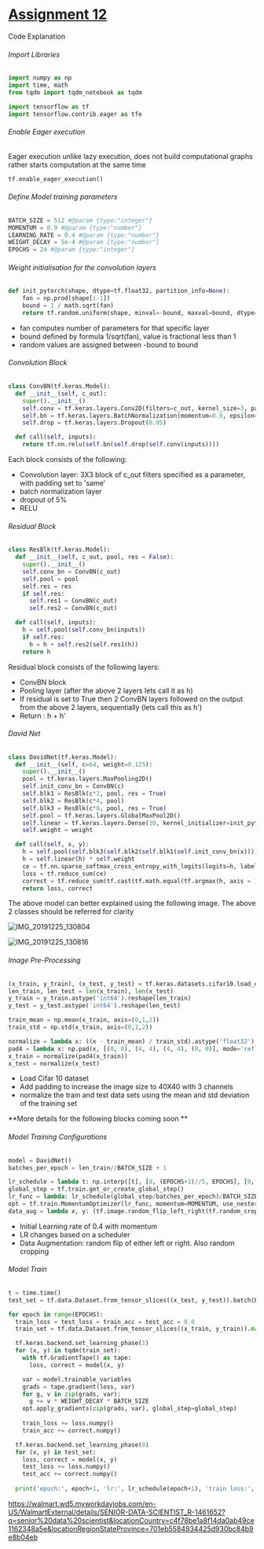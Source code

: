 # <u>Assignment 12</u>

Code Explanation

###### Import Libraries

```python
import numpy as np
import time, math
from tqdm import tqdm_notebook as tqdm

import tensorflow as tf
import tensorflow.contrib.eager as tfe
```



###### Enable Eager execution

Eager execution unlike lazy execution, does not build computational graphs rather starts computation at the same time

```python
tf.enable_eager_execution()
```

###### Define Model training parameters

```python
BATCH_SIZE = 512 #@param {type:"integer"}
MOMENTUM = 0.9 #@param {type:"number"}
LEARNING_RATE = 0.4 #@param {type:"number"}
WEIGHT_DECAY = 5e-4 #@param {type:"number"}
EPOCHS = 24 #@param {type:"integer"}
```

###### Weight initialisation for the convolution layers

```python
def init_pytorch(shape, dtype=tf.float32, partition_info=None):
    fan = np.prod(shape[:-1])
    bound = 1 / math.sqrt(fan)
    return tf.random.uniform(shape, minval=-bound, maxval=bound, dtype=dtype)
```

- fan computes number of parameters for that specific layer
- bound defined by formula 1/sqrt(fan), value is fractional less than 1
- random values are assigned between -bound to bound

###### Convolution Block

```python
class ConvBN(tf.keras.Model):
  def __init__(self, c_out):
    super().__init__()
    self.conv = tf.keras.layers.Conv2D(filters=c_out, kernel_size=3, padding="SAME", kernel_initializer=init_pytorch, use_bias=False)
    self.bn = tf.keras.layers.BatchNormalization(momentum=0.9, epsilon=1e-5)
    self.drop = tf.keras.layers.Dropout(0.05)

  def call(self, inputs):
    return tf.nn.relu(self.bn(self.drop(self.conv(inputs))))
```

Each block consists of the following:
- Convolution layer:  3X3 block of c_out filters specified as a parameter, with padding set to 'same' 
- batch normalization layer
- dropout of 5%
- RELU



###### Residual Block

```python
class ResBlk(tf.keras.Model):
  def __init__(self, c_out, pool, res = False):
    super().__init__()
    self.conv_bn = ConvBN(c_out)
    self.pool = pool
    self.res = res
    if self.res:
      self.res1 = ConvBN(c_out)
      self.res2 = ConvBN(c_out)

  def call(self, inputs):
    h = self.pool(self.conv_bn(inputs))
    if self.res:
      h = h + self.res2(self.res1(h))
    return h
```

Residual block consists of the following layers:

- ConvBN block 
- Pooling layer (after the above 2 layers lets call it as h)
- If residual is set to True then 2 ConvBN layers followed on the output from the above 2 layers, sequentially (lets call this as h')
- Return : h + h'



###### David Net

```python
class DavidNet(tf.keras.Model):
  def __init__(self, c=64, weight=0.125):
    super().__init__()
    pool = tf.keras.layers.MaxPooling2D()
    self.init_conv_bn = ConvBN(c)
    self.blk1 = ResBlk(c*2, pool, res = True)
    self.blk2 = ResBlk(c*4, pool)
    self.blk3 = ResBlk(c*8, pool, res = True)
    self.pool = tf.keras.layers.GlobalMaxPool2D()
    self.linear = tf.keras.layers.Dense(10, kernel_initializer=init_pytorch, use_bias=False)
    self.weight = weight

  def call(self, x, y):
    h = self.pool(self.blk3(self.blk2(self.blk1(self.init_conv_bn(x)))))
    h = self.linear(h) * self.weight
    ce = tf.nn.sparse_softmax_cross_entropy_with_logits(logits=h, labels=y)
    loss = tf.reduce_sum(ce)
    correct = tf.reduce_sum(tf.cast(tf.math.equal(tf.argmax(h, axis = 1), y), tf.float32))
    return loss, correct
```

The above model can better explained using the following image. The above 2 classes should be referred for clarity

![IMG_20191225_130804](IMG_20191225_130804.jpg) 

![IMG_20191225_130816](IMG_20191225_130816.jpg)



###### Image Pre-Processing

```python
(x_train, y_train), (x_test, y_test) = tf.keras.datasets.cifar10.load_data()
len_train, len_test = len(x_train), len(x_test)
y_train = y_train.astype('int64').reshape(len_train)
y_test = y_test.astype('int64').reshape(len_test)

train_mean = np.mean(x_train, axis=(0,1,2))
train_std = np.std(x_train, axis=(0,1,2))

normalize = lambda x: ((x - train_mean) / train_std).astype('float32') # todo: check here
pad4 = lambda x: np.pad(x, [(0, 0), (4, 4), (4, 4), (0, 0)], mode='reflect')
x_train = normalize(pad4(x_train))
x_test = normalize(x_test)
```



- Load Cifar 10 dataset
- Add padding to increase the image size to 40X40 with 3 channels
- normalize the train and test data sets using the mean and std deviation of the training set



**More details for the following blocks coming soon **

###### Model Training Configurations

```python
model = DavidNet()
batches_per_epoch = len_train//BATCH_SIZE + 1

lr_schedule = lambda t: np.interp([t], [0, (EPOCHS+1)//5, EPOCHS], [0, LEARNING_RATE, 0])[0]
global_step = tf.train.get_or_create_global_step()
lr_func = lambda: lr_schedule(global_step/batches_per_epoch)/BATCH_SIZE
opt = tf.train.MomentumOptimizer(lr_func, momentum=MOMENTUM, use_nesterov=True)
data_aug = lambda x, y: (tf.image.random_flip_left_right(tf.random_crop(x, [32, 32, 3])), y)
```



- Initial Learning rate of 0.4 with momentum
- LR changes based on a scheduler
- Data Augmentation: random flip of either left or right. Also random cropping



###### Model Train

```python
t = time.time()
test_set = tf.data.Dataset.from_tensor_slices((x_test, y_test)).batch(BATCH_SIZE)

for epoch in range(EPOCHS):
  train_loss = test_loss = train_acc = test_acc = 0.0
  train_set = tf.data.Dataset.from_tensor_slices((x_train, y_train)).map(data_aug).shuffle(len_train).batch(BATCH_SIZE).prefetch(1)

  tf.keras.backend.set_learning_phase(1)
  for (x, y) in tqdm(train_set):
    with tf.GradientTape() as tape:
      loss, correct = model(x, y)

    var = model.trainable_variables
    grads = tape.gradient(loss, var)
    for g, v in zip(grads, var):
      g += v * WEIGHT_DECAY * BATCH_SIZE
    opt.apply_gradients(zip(grads, var), global_step=global_step)
    
    train_loss += loss.numpy()
    train_acc += correct.numpy()

  tf.keras.backend.set_learning_phase(0)
  for (x, y) in test_set:
    loss, correct = model(x, y)
    test_loss += loss.numpy()
    test_acc += correct.numpy()
    
  print('epoch:', epoch+1, 'lr:', lr_schedule(epoch+1), 'train loss:', train_loss / len_train, 'train acc:', train_acc / len_train, 'val loss:', test_loss / len_test, 'val acc:', test_acc / len_test, 'time:', time.time() - t)
```

https://walmart.wd5.myworkdayjobs.com/en-US/WalmartExternal/details/SENIOR-DATA-SCIENTIST_R-1461652?q=senior%20data%20scientist&locationCountry=c4f78be1a8f14da0ab49ce1162348a5e&locationRegionStateProvince=701eb5584934425d930bc84b9e8b04eb
